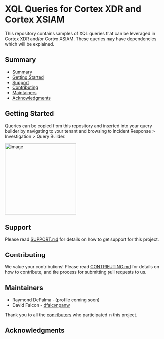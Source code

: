 # XQL Queries for Cortex XDR and Cortex XSIAM

This repository contains samples of XQL queries that can be leveraged in Cortex XDR and/or Cortex XSIAM.  These queries may have dependencies which will be explained.


## Summary

- [Summary](#summary)
- [Getting Started](#getting-started)
- [Support](#support)
- [Contributing](#contributing)
- [Maintainers](#maintainers)
- [Acknowledgments](#acknowledgments)

## Getting Started

Queries can be copied from this repository and inserted into your query builder by navigating to your tenant and browsing to Incident Response > Investigation > Query Builder.

<img width="229" alt="image" src="https://github.com/PaloAltoNetworks/cortex/assets/118747388/fce7a10b-6f7a-44e1-9bee-fd25ff39a975">


## Support

Please read [SUPPORT.md](SUPPORT.md) for details on how to get support for this project.

## Contributing

We value your contributions! Please read
[CONTRIBUTING.md](https://github.com/PaloAltoNetworks/.github/CONTRIBUTING.md)
for details on how to contribute, and the process for submitting pull requests
to us. 


## Maintainers

  - Raymond DePalma - (profile coming soon)
  - David Falcon - [dfalconpanw](https://github.com/dfalconpanw)
    
Thank you to all the
[contributors](https://github.com/PaloAltoNetworks/<your-repo>/contributors) 
who participated in this project.

## Acknowledgments 
